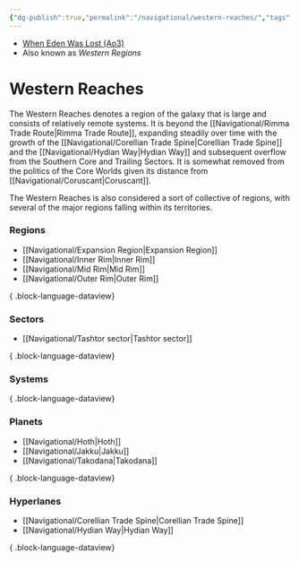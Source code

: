 ```yaml
---
{"dg-publish":true,"permalink":"/navigational/western-reaches/","tags":["map","region","corellianspine","hydian"]}
---
```


- [When Eden Was Lost (Ao3)](https://archiveofourown.org/works/19334440/chapters/45992584)
- Also known as *Western Regions*
# Western Reaches

The Western Reaches denotes a region of the galaxy that is large and consists of relatively remote systems. It is beyond the [[Navigational/Rimma Trade Route\|Rimma Trade Route]], expanding steadily over time with the growth of the [[Navigational/Corellian Trade Spine\|Corellian Trade Spine]] and the [[Navigational/Hydian Way\|Hydian Way]] and subsequent overflow from the Southern Core and Trailing Sectors. It is somewhat removed from the politics of the Core Worlds given its distance from [[Navigational/Coruscant\|Coruscant]]. 

The Western Reaches is also considered a sort of collective of regions, with several of the major regions falling within its territories.

### Regions
- [[Navigational/Expansion Region\|Expansion Region]]
- [[Navigational/Inner Rim\|Inner Rim]]
- [[Navigational/Mid Rim\|Mid Rim]]
- [[Navigational/Outer Rim\|Outer Rim]]

{ .block-language-dataview}
### Sectors
- [[Navigational/Tashtor sector\|Tashtor sector]]

{ .block-language-dataview}
### Systems

{ .block-language-dataview}
### Planets
- [[Navigational/Hoth\|Hoth]]
- [[Navigational/Jakku\|Jakku]]
- [[Navigational/Takodana\|Takodana]]

{ .block-language-dataview}
### Hyperlanes
- [[Navigational/Corellian Trade Spine\|Corellian Trade Spine]]
- [[Navigational/Hydian Way\|Hydian Way]]

{ .block-language-dataview}